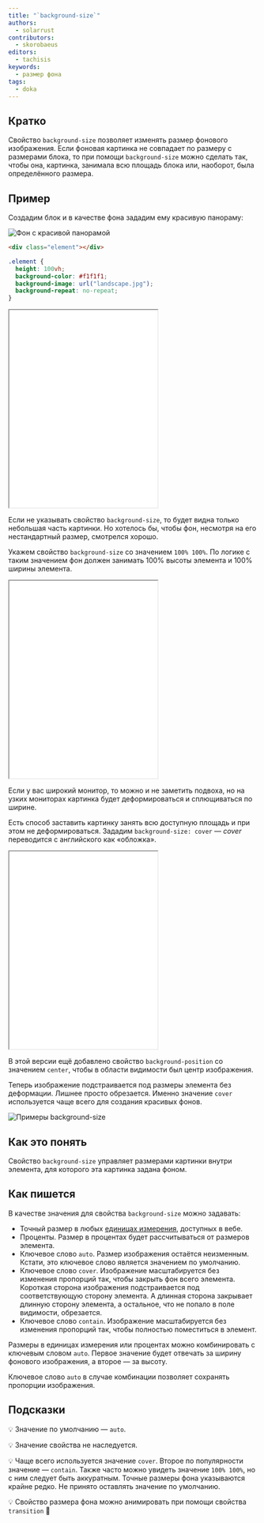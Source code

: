 ```yaml
---
title: "`background-size`"
authors:
  - solarrust
contributors:
  - skorobaeus
editors:
  - tachisis
keywords:
  - размер фона
tags:
  - doka
---
```


## Кратко

Свойство `background-size` позволяет изменять размер фонового изображения. Если фоновая картинка не совпадает по размеру с размерами блока, то при помощи `background-size` можно сделать так, чтобы она, картинка, занимала всю площадь блока или, наоборот, была определённого размера.

## Пример

Создадим блок и в качестве фона зададим ему красивую панораму:

![Фон с красивой панорамой](images/landscape.jpg)

```html
<div class="element"></div>
```

```css
.element {
  height: 100vh;
  background-color: #f1f1f1;
  background-image: url("landscape.jpg");
  background-repeat: no-repeat;
}
```

<iframe title="Фон без управления размером" src="demos/fullsize/" height="400"></iframe>

Если не указывать свойство `background-size`, то будет видна только небольшая часть картинки. Но хотелось бы, чтобы фон, несмотря на его нестандартный размер, смотрелся хорошо.

Укажем свойство `background-size` со значением `100% 100%`. По логике с таким значением фон должен занимать 100% высоты элемента и 100% ширины элемента.

<iframe title="Фон с размером 100% 100%" src="demos/100-100/" height="400"></iframe>

Если у вас широкий монитор, то можно и не заметить подвоха, но на узких мониторах картинка будет деформироваться и сплющиваться по ширине.

Есть способ заставить картинку занять всю доступную площадь и при этом не деформироваться. Зададим `background-size: cover` — _cover_ переводится с английского как «обложка».

<iframe title="Фон при значении cover" src="demos/cover/" height="400"></iframe>

В этой версии ещё добавлено свойство `background-position` со значением `center`, чтобы в области видимости был центр изображения.

Теперь изображение подстраивается под размеры элемента без деформации. Лишнее просто обрезается. Именно значение `cover` используется чаще всего для создания красивых фонов.

![Примеры background-size](images/1.png)

## Как это понять


Свойство `background-size` управляет размерами картинки внутри элемента, для которого эта картинка задана фоном.

## Как пишется

В качестве значения для свойства `background-size` можно задавать:

- Точный размер в любых [единицах измерения](/css/numeric-types/), доступных в вебе.
- Проценты. Размер в процентах будет рассчитываться от размеров элемента.
- Ключевое слово `auto`. Размер изображения остаётся неизменным. Кстати, это ключевое слово является значением по умолчанию.
- Ключевое слово `cover`. Изображение масштабируется без изменения пропорций так, чтобы закрыть фон всего элемента. Короткая сторона изображения подстраивается под соответствующую сторону элемента. А длинная сторона закрывает длинную сторону элемента, а остальное, что не попало в поле видимости, обрезается.
- Ключевое слово `contain`. Изображение масштабируется без изменения пропорций так, чтобы полностью поместиться в элемент.

Размеры в единицах измерения или процентах можно комбинировать с ключевым словом `auto`. Первое значение будет отвечать за ширину фонового изображения, а второе — за высоту.

Ключевое слово `auto` в случае комбинации позволяет сохранять пропорции изображения.

## Подсказки

💡 Значение по умолчанию — `auto`.

💡 Значение свойства не наследуется.

💡 Чаще всего используется значение `cover`. Второе по популярности значение — `contain`. Также часто можно увидеть значение `100% 100%`, но с ним следует быть аккуратным. Точные размеры фона указываются крайне редко. Не принято оставлять значение по умолчанию.

💡 Свойство размера фона можно анимировать при помощи свойства `transition` 🥳

